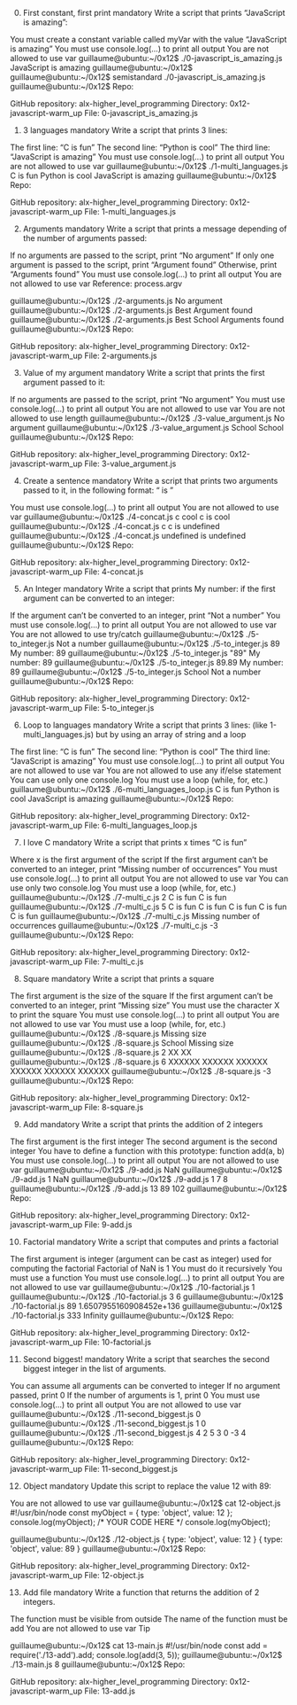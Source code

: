 0. First constant, first print
mandatory
Write a script that prints “JavaScript is amazing”:

You must create a constant variable called myVar with the value “JavaScript is amazing”
You must use console.log(...) to print all output
You are not allowed to use var
guillaume@ubuntu:~/0x12$ ./0-javascript_is_amazing.js 
JavaScript is amazing
guillaume@ubuntu:~/0x12$ 
guillaume@ubuntu:~/0x12$ semistandard ./0-javascript_is_amazing.js 
guillaume@ubuntu:~/0x12$ 
Repo:

GitHub repository: alx-higher_level_programming
Directory: 0x12-javascript-warm_up
File: 0-javascript_is_amazing.js
   
1. 3 languages
mandatory
Write a script that prints 3 lines:

The first line: “C is fun”
The second line: “Python is cool”
The third line: “JavaScript is amazing”
You must use console.log(...) to print all output
You are not allowed to use var
guillaume@ubuntu:~/0x12$ ./1-multi_languages.js 
C is fun
Python is cool
JavaScript is amazing
guillaume@ubuntu:~/0x12$ 
Repo:

GitHub repository: alx-higher_level_programming
Directory: 0x12-javascript-warm_up
File: 1-multi_languages.js
   
2. Arguments
mandatory
Write a script that prints a message depending of the number of arguments passed:

If no arguments are passed to the script, print “No argument”
If only one argument is passed to the script, print “Argument found”
Otherwise, print “Arguments found”
You must use console.log(...) to print all output
You are not allowed to use var
Reference: process.argv

guillaume@ubuntu:~/0x12$ ./2-arguments.js 
No argument
guillaume@ubuntu:~/0x12$ ./2-arguments.js Best
Argument found
guillaume@ubuntu:~/0x12$ ./2-arguments.js Best School
Arguments found
guillaume@ubuntu:~/0x12$ 
Repo:

GitHub repository: alx-higher_level_programming
Directory: 0x12-javascript-warm_up
File: 2-arguments.js
   
3. Value of my argument
mandatory
Write a script that prints the first argument passed to it:

If no arguments are passed to the script, print “No argument”
You must use console.log(...) to print all output
You are not allowed to use var
You are not allowed to use length
guillaume@ubuntu:~/0x12$ ./3-value_argument.js 
No argument
guillaume@ubuntu:~/0x12$ ./3-value_argument.js School
School
guillaume@ubuntu:~/0x12$ 
Repo:

GitHub repository: alx-higher_level_programming
Directory: 0x12-javascript-warm_up
File: 3-value_argument.js
   
4. Create a sentence
mandatory
Write a script that prints two arguments passed to it, in the following format: “ is ”

You must use console.log(...) to print all output
You are not allowed to use var
guillaume@ubuntu:~/0x12$ ./4-concat.js c cool
c is cool
guillaume@ubuntu:~/0x12$ ./4-concat.js c 
c is undefined
guillaume@ubuntu:~/0x12$ ./4-concat.js
undefined is undefined
guillaume@ubuntu:~/0x12$ 
Repo:

GitHub repository: alx-higher_level_programming
Directory: 0x12-javascript-warm_up
File: 4-concat.js
   
5. An Integer
mandatory
Write a script that prints My number: <first argument converted in integer> if the first argument can be converted to an integer:

If the argument can’t be converted to an integer, print “Not a number”
You must use console.log(...) to print all output
You are not allowed to use var
You are not allowed to use try/catch
guillaume@ubuntu:~/0x12$ ./5-to_integer.js 
Not a number
guillaume@ubuntu:~/0x12$ ./5-to_integer.js 89
My number: 89
guillaume@ubuntu:~/0x12$ ./5-to_integer.js "89"
My number: 89
guillaume@ubuntu:~/0x12$ ./5-to_integer.js 89.89
My number: 89
guillaume@ubuntu:~/0x12$ ./5-to_integer.js School
Not a number
guillaume@ubuntu:~/0x12$ 
Repo:

GitHub repository: alx-higher_level_programming
Directory: 0x12-javascript-warm_up
File: 5-to_integer.js
   
6. Loop to languages
mandatory
Write a script that prints 3 lines: (like 1-multi_languages.js) but by using an array of string and a loop

The first line: “C is fun”
The second line: “Python is cool”
The third line: “JavaScript is amazing”
You must use console.log(...) to print all output
You are not allowed to use var
You are not allowed to use any if/else statement
You can use only one console.log
You must use a loop (while, for, etc.)
guillaume@ubuntu:~/0x12$ ./6-multi_languages_loop.js 
C is fun
Python is cool
JavaScript is amazing
guillaume@ubuntu:~/0x12$ 
Repo:

GitHub repository: alx-higher_level_programming
Directory: 0x12-javascript-warm_up
File: 6-multi_languages_loop.js
   
7. I love C
mandatory
Write a script that prints x times “C is fun”

Where x is the first argument of the script
If the first argument can’t be converted to an integer, print “Missing number of occurrences”
You must use console.log(...) to print all output
You are not allowed to use var
You can use only two console.log
You must use a loop (while, for, etc.)
guillaume@ubuntu:~/0x12$ ./7-multi_c.js 2
C is fun
C is fun
guillaume@ubuntu:~/0x12$ ./7-multi_c.js 5
C is fun
C is fun
C is fun
C is fun
C is fun
guillaume@ubuntu:~/0x12$ ./7-multi_c.js 
Missing number of occurrences
guillaume@ubuntu:~/0x12$ ./7-multi_c.js -3
guillaume@ubuntu:~/0x12$ 
Repo:

GitHub repository: alx-higher_level_programming
Directory: 0x12-javascript-warm_up
File: 7-multi_c.js
   
8. Square
mandatory
Write a script that prints a square

The first argument is the size of the square
If the first argument can’t be converted to an integer, print “Missing size”
You must use the character X to print the square
You must use console.log(...) to print all output
You are not allowed to use var
You must use a loop (while, for, etc.)
guillaume@ubuntu:~/0x12$ ./8-square.js
Missing size
guillaume@ubuntu:~/0x12$ ./8-square.js School
Missing size
guillaume@ubuntu:~/0x12$ ./8-square.js 2
XX
XX
guillaume@ubuntu:~/0x12$ ./8-square.js 6
XXXXXX
XXXXXX
XXXXXX
XXXXXX
XXXXXX
XXXXXX
guillaume@ubuntu:~/0x12$ ./8-square.js -3
guillaume@ubuntu:~/0x12$ 
Repo:

GitHub repository: alx-higher_level_programming
Directory: 0x12-javascript-warm_up
File: 8-square.js
   
9. Add
mandatory
Write a script that prints the addition of 2 integers

The first argument is the first integer
The second argument is the second integer
You have to define a function with this prototype: function add(a, b)
You must use console.log(...) to print all output
You are not allowed to use var
guillaume@ubuntu:~/0x12$ ./9-add.js 
NaN
guillaume@ubuntu:~/0x12$ ./9-add.js 1
NaN
guillaume@ubuntu:~/0x12$ ./9-add.js 1 7
8
guillaume@ubuntu:~/0x12$ ./9-add.js 13 89
102
guillaume@ubuntu:~/0x12$ 
Repo:

GitHub repository: alx-higher_level_programming
Directory: 0x12-javascript-warm_up
File: 9-add.js
   
10. Factorial
mandatory
Write a script that computes and prints a factorial

The first argument is integer (argument can be cast as integer) used for computing the factorial
Factorial of NaN is 1
You must do it recursively
You must use a function
You must use console.log(...) to print all output
You are not allowed to use var
guillaume@ubuntu:~/0x12$ ./10-factorial.js 
1
guillaume@ubuntu:~/0x12$ ./10-factorial.js 3
6
guillaume@ubuntu:~/0x12$ ./10-factorial.js 89
1.6507955160908452e+136
guillaume@ubuntu:~/0x12$ ./10-factorial.js 333
Infinity
guillaume@ubuntu:~/0x12$ 
Repo:

GitHub repository: alx-higher_level_programming
Directory: 0x12-javascript-warm_up
File: 10-factorial.js
   
11. Second biggest!
mandatory
Write a script that searches the second biggest integer in the list of arguments.

You can assume all arguments can be converted to integer
If no argument passed, print 0
If the number of arguments is 1, print 0
You must use console.log(...) to print all output
You are not allowed to use var
guillaume@ubuntu:~/0x12$ ./11-second_biggest.js 
0
guillaume@ubuntu:~/0x12$ ./11-second_biggest.js 1
0
guillaume@ubuntu:~/0x12$ ./11-second_biggest.js 4 2 5 3 0 -3
4
guillaume@ubuntu:~/0x12$ 
Repo:

GitHub repository: alx-higher_level_programming
Directory: 0x12-javascript-warm_up
File: 11-second_biggest.js
   
12. Object
mandatory
Update this script to replace the value 12 with 89:

You are not allowed to use var
guillaume@ubuntu:~/0x12$ cat 12-object.js
#!/usr/bin/node
const myObject = {
  type: 'object',
  value: 12
};
console.log(myObject);
/*
YOUR CODE HERE
*/
console.log(myObject);

guillaume@ubuntu:~/0x12$ ./12-object.js
{ type: 'object', value: 12 }
{ type: 'object', value: 89 }
guillaume@ubuntu:~/0x12$ 
Repo:

GitHub repository: alx-higher_level_programming
Directory: 0x12-javascript-warm_up
File: 12-object.js
   
13. Add file
mandatory
Write a function that returns the addition of 2 integers.

The function must be visible from outside
The name of the function must be add
You are not allowed to use var
Tip

guillaume@ubuntu:~/0x12$ cat 13-main.js
#!/usr/bin/node
const add = require('./13-add').add;
console.log(add(3, 5));
guillaume@ubuntu:~/0x12$ ./13-main.js
8
guillaume@ubuntu:~/0x12$ 
Repo:

GitHub repository: alx-higher_level_programming
Directory: 0x12-javascript-warm_up
File: 13-add.js